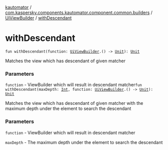 [kautomator](../../index.md) / [com.kaspersky.components.kautomator.component.common.builders](../index.md) / [UiViewBuilder](index.md) / [withDescendant](./with-descendant.md)

# withDescendant

`fun withDescendant(function: `[`UiViewBuilder`](index.md)`.() -> `[`Unit`](https://kotlinlang.org/api/latest/jvm/stdlib/kotlin/-unit/index.html)`): `[`Unit`](https://kotlinlang.org/api/latest/jvm/stdlib/kotlin/-unit/index.html)

Matches the view which has descendant of given matcher

### Parameters

`function` - ViewBuilder which will result in descendant matcher`fun withDescendant(maxDepth: `[`Int`](https://kotlinlang.org/api/latest/jvm/stdlib/kotlin/-int/index.html)`, function: `[`UiViewBuilder`](index.md)`.() -> `[`Unit`](https://kotlinlang.org/api/latest/jvm/stdlib/kotlin/-unit/index.html)`): `[`Unit`](https://kotlinlang.org/api/latest/jvm/stdlib/kotlin/-unit/index.html)

Matches the view which has descendant of given matcher with the maximum depth under the
element to search the descendant

### Parameters

`function` - ViewBuilder which will result in descendant matcher

`maxDepth` - The maximum depth under the element to search the descendant